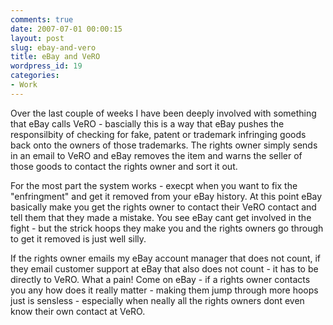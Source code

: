 ```yaml
---
comments: true
date: 2007-07-01 00:00:15
layout: post
slug: ebay-and-vero
title: eBay and VeRO
wordpress_id: 19
categories:
- Work
---
```


Over the last couple of weeks I have been deeply involved with something that eBay calls VeRO - bascially this is a way that eBay pushes the responsilbity of checking for fake, patent or trademark infringing goods back onto the owners of those trademarks. The rights owner simply sends in an email to VeRO and eBay removes the item and warns the seller of those goods to contact the rights owner and sort it out.

For the most part the system works - execpt when you want to fix the "enfringment" and get it removed from your eBay history. At this point eBay basically make you get the rights owner to contact their VeRO contact and tell them that they made a mistake. You see eBay cant get involved in the fight - but the strick hoops they make you and the rights owners go through to get it removed is just well silly.

If the rights owner emails my eBay account manager that does not count, if they email customer support at eBay that also does not count - it has to be directly to VeRO. What a pain! Come on eBay - if a rights owner contacts you any how does it really matter - making them jump through more hoops just is sensless - especially when neally all the rights owners dont even know their own contact at VeRO.
